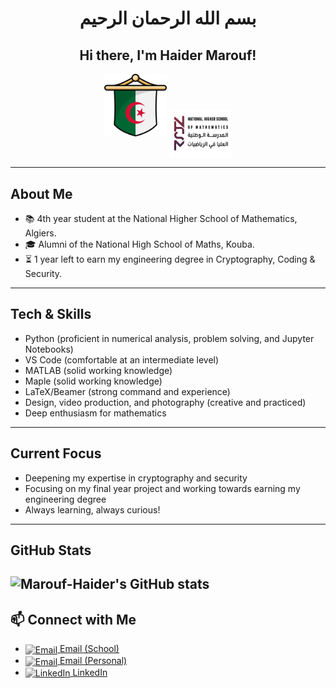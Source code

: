 <h1 align="center" dir="rtl">بسم الله الرحمان الرحيم</h1>
<h2 align="center">Hi there, I'm Haider Marouf!</h2>
<p align="center">
    <img src="algeria-flag.png" alt="Algerian Flag" width="100" />
    <img src="nhsm_logo.png" width="100" style="vertical-align:middle;" alt="NHSM" />
</p>

---

 ## About Me
<ul>
  <li>📚 4th year student at the National Higher School of Mathematics, Algiers.</li>
  <li>🎓 Alumni of the National High School of Maths, Kouba.</li>
  <li>⏳ 1 year left to earn my engineering degree in Cryptography, Coding & Security.</li>
</ul>

---

 ## Tech & Skills

<ul>
    <li> Python (proficient in numerical analysis, problem solving, and Jupyter Notebooks)</li>
    <li> VS Code (comfortable at an intermediate level)</li>
    <li> MATLAB (solid working knowledge)</li>
    <li> Maple (solid working knowledge)</li>
    <li> LaTeX/Beamer (strong command and experience)</li>
    <li> Design, video production, and photography (creative and practiced)</li>
    <li> Deep enthusiasm for mathematics</li>
</ul>

---

## Current Focus

<ul>
  <li>Deepening my expertise in cryptography and security</li>
<li>Focusing on my final year project and working towards earning my engineering degree</li>
  <li>Always learning, always curious!</li>
</ul>

---
## GitHub Stats
![Marouf-Haider's GitHub stats](https://github-readme-stats.vercel.app/api?username=Marouf-Haider&show_icons=true)
---
## 📫 Connect with Me

<ul>
<li><a href="mailto:haider.marouf@nhsm.edu.dz"><img src="https://cdn.jsdelivr.net/gh/simple-icons/simple-icons/icons/maildotru.svg" width="18" style="vertical-align:middle;filter: grayscale(100%);" alt="Email" /> Email (School)</a></li>
<li><a href="mailto:ensmmarouf@gmail.com"><img src="https://cdn.jsdelivr.net/gh/simple-icons/simple-icons/icons/maildotru.svg" width="18" style="vertical-align:middle;filter: grayscale(100%);" alt="Email" /> Email (Personal)</a></li>
<li><a href="https://www.linkedin.com/in/haider-marouf-1149b1316"><img src="https://cdn.jsdelivr.net/gh/simple-icons/simple-icons/icons/linkedin.svg" width="18" style="vertical-align:middle;filter: grayscale(100%);" alt="LinkedIn" /> LinkedIn</a></li>
</ul>
